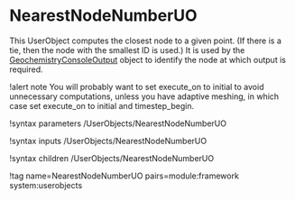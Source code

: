 # NearestNodeNumberUO

This UserObject computes the closest node to a given point.  (If there is a tie, then the node with the smallest ID is used.)  It is used by the [GeochemistryConsoleOutput](http://mooseframework.org/docs/doxygen/modules/GeochemistryConsoleOutput.html) object to identify the node at which output is required.

!alert note
You will probably want to set execute_on to initial to avoid unnecessary computations, unless you have adaptive meshing, in which case set execute_on to initial and timestep_begin.

!syntax parameters /UserObjects/NearestNodeNumberUO

!syntax inputs /UserObjects/NearestNodeNumberUO

!syntax children /UserObjects/NearestNodeNumberUO

!tag name=NearestNodeNumberUO pairs=module:framework system:userobjects

